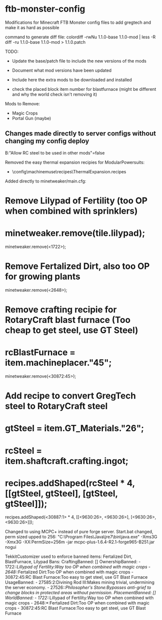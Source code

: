 ftb-monster-config
==================

Modifications for Minecraft FTB Monster config files to add gregtech and make it as hard as possible

command to generate diff file:
colordiff -rwNu 1.1.0-base 1.1.0-mod | less -R
diff -ru 1.1.0-base 1.1.0-mod > 1.1.0.patch

TODO:
* Update the base/patch file to include the new versions of the mods
* Document what mod versions have been updated
* Include here the extra mods to be downloaded and installed

* check the placed block item number for blastfurnace (might be different and
  why the world check isn't removing it)

Mods to Remove:
* Magic Crops
* Portal Gun (maybe)


Changes made directly to server configs without changing my config deploy
----------------------------------------------------------------------------
B:"Allow RC steel to be used in other mods"=false

Removed the easy thermal expansion recipies for ModularPowersuits:
* \config\machinemuse\recipes\ThermalExpansion.recipes

Added directly to minetweaker/main.cfg:
# Remove Lilypad of Fertility (too OP when combined with sprinklers)
# minetweaker.remove(tile.lilypad);
minetweaker.remove(<1722>);

# Remove Fertalized Dirt, also too OP for growing plants
minetweaker.remove(<2648>);

# Remove crafting recipie for RotaryCraft blast furnace (Too cheap to get steel, use GT Steel)
# rcBlastFurnace = item.machineplacer."45";
minetweaker.remove(<30872:45>);

# Add recipe to convert GregTech steel to RotaryCraft steel
# gtSteel = item.GT_Materials."26";
# rcSteel = item.shaftcraft.crafting.ingot;
# recipes.addShaped(rcSteel * 4, [[gtSteel, gtSteel], [gtSteel, gtSteel]]);
recipes.addShaped(<30887:1> * 4, [[<9630:26>, <9630:26>], [<9630:26>, <9630:26>]]);

Changed to using MCPC+ instead of pure forge server. Start.bat changed, perm sized upped to 256:
"C:\Program Files\Java\jre7\bin\java.exe" -Xms3G -Xmx3G -XX:PermSize=256m -jar mcpc-plus-1.6.4-R2.1-forge965-B251.jar nogui

TekkitCustomizer used to enforce banned items:
Fertalized Dirt, BlastFurnace, Lilypad
Bans:
    CraftingBanned: []
    OwnershipBanned:
    - 1722:*:Lillypad of Fertility:Way too OP when combined with magic crops
    - 2648:*:Fertalized Dirt:Too OP when combined with magic crops
    - 30872:45:RC Blast Furnace:Too easy to get steel, use GT Blast Furnace
    UsageBanned:
    - 27585:2:Divining Rod III:Makes mining trivial, undermining the server economy.
    - 27526:*:Philosopher's Stone:Bypasses anti-grief to change blocks in protected areas without permission.
    PlacementBanned: []
    WorldBanned:
    - 1722:*:Lillypad of Fertility:Way too OP when combined with magic crops
    - 2648:*:Fertalized Dirt:Too OP when combined with magic crops
    - 30872:45:RC Blast Furnace:Too easy to get steel, use GT Blast Furnace
